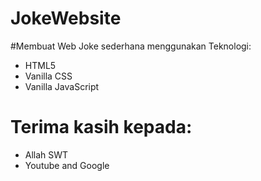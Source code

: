 # JokeWebsite

#Membuat Web Joke sederhana menggunakan Teknologi:
- HTML5
- Vanilla CSS
- Vanilla JavaScript

# Terima kasih kepada:
- Allah SWT
- Youtube and Google
